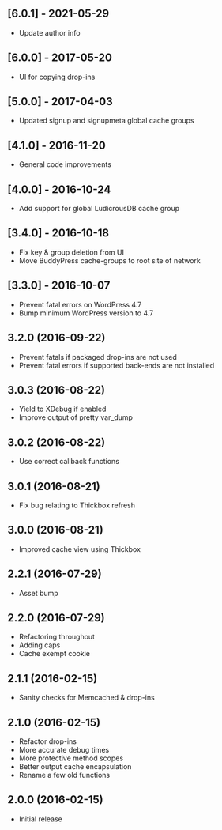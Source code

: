 ## [6.0.1] - 2021-05-29
* Update author info

## [6.0.0] - 2017-05-20
* UI for copying drop-ins

## [5.0.0] - 2017-04-03
* Updated signup and signupmeta global cache groups

## [4.1.0] - 2016-11-20
* General code improvements

## [4.0.0] - 2016-10-24
* Add support for global LudicrousDB cache group

## [3.4.0] - 2016-10-18
* Fix key & group deletion from UI
* Move BuddyPress cache-groups to root site of network

## [3.3.0] - 2016-10-07
* Prevent fatal errors on WordPress 4.7
* Bump minimum WordPress version to 4.7

## 3.2.0 (2016-09-22)
* Prevent fatals if packaged drop-ins are not used
* Prevent fatal errors if supported back-ends are not installed

## 3.0.3 (2016-08-22)
* Yield to XDebug if enabled
* Improve output of pretty var_dump

## 3.0.2 (2016-08-22)
* Use correct callback functions

## 3.0.1 (2016-08-21)
* Fix bug relating to Thickbox refresh

## 3.0.0 (2016-08-21)
* Improved cache view using Thickbox

## 2.2.1 (2016-07-29)
* Asset bump

## 2.2.0 (2016-07-29)
* Refactoring throughout
* Adding caps
* Cache exempt cookie

## 2.1.1 (2016-02-15)
* Sanity checks for Memcached & drop-ins

## 2.1.0 (2016-02-15)
* Refactor drop-ins
* More accurate debug times
* More protective method scopes
* Better output cache encapsulation
* Rename a few old functions

## 2.0.0 (2016-02-15)
* Initial release
